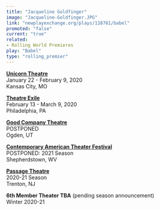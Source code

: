 ```yaml
---
title: "Jacqueline Goldfinger"
image: "Jacqueline-Goldfinger.JPG"
link: "newplayexchange.org/plays/118761/babel"
promoted: "false"
current: "true"
related:
- Rolling World Premieres
play: "Babel"
type: "rolling_premier"
---
```


[**Unicorn Theatre**](https://unicorntheatre.org/shows/babel/)\
January 22 - February 9, 2020\
Kansas City, MO

[**Theatre Exile**](https://theatreexile.org/shows/babel/)\
February 13 - March 9, 2020\
Philadelphia, PA

[**Good Company Theatre**](https://www.goodcotheatre.com/copy-of-you-bet-your-black-ass-broa)\
POSTPONED\
Ogden, UT

[**Contemporary American Theater Festival**](https://catf.org/babel-by-jacqueline-goldfinger/)\
POSTPONED: 2021 Season\
Shepherdstown, WV

[**Passage Theatre**](https://passagetheatre.org/)\
2020-21 Season\
Trenton, NJ

**6th Member Theater TBA** (pending season announcement)\
Winter 2020-21


